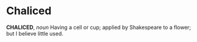 # Chaliced

**CHALICED**, _noun_ Having a cell or cup; applied by Shakespeare to a flower; but I believe little used.